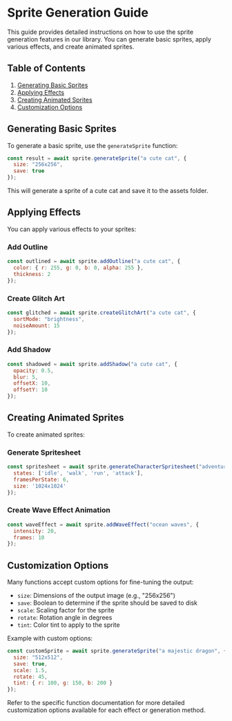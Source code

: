 # Sprite Generation Guide

This guide provides detailed instructions on how to use the sprite generation features in our library. You can generate basic sprites, apply various effects, and create animated sprites.

## Table of Contents
1. [Generating Basic Sprites](#generating-basic-sprites)
2. [Applying Effects](#applying-effects)
3. [Creating Animated Sprites](#creating-animated-sprites)
4. [Customization Options](#customization-options)

## Generating Basic Sprites

To generate a basic sprite, use the `generateSprite` function:

```javascript
const result = await sprite.generateSprite("a cute cat", {
  size: "256x256",
  save: true
});
```

This will generate a sprite of a cute cat and save it to the assets folder.

## Applying Effects

You can apply various effects to your sprites:

### Add Outline
```javascript
const outlined = await sprite.addOutline("a cute cat", {
  color: { r: 255, g: 0, b: 0, alpha: 255 },
  thickness: 2
});
```

### Create Glitch Art
```javascript
const glitched = await sprite.createGlitchArt("a cute cat", {
  sortMode: "brightness",
  noiseAmount: 15
});
```

### Add Shadow
```javascript
const shadowed = await sprite.addShadow("a cute cat", {
  opacity: 0.5,
  blur: 5,
  offsetX: 10,
  offsetY: 10
});
```

## Creating Animated Sprites

To create animated sprites:

### Generate Spritesheet
```javascript
const spritesheet = await sprite.generateCharacterSpritesheet("adventurer", {
  states: ['idle', 'walk', 'run', 'attack'],
  framesPerState: 6,
  size: '1024x1024'
});
```

### Create Wave Effect Animation
```javascript
const waveEffect = await sprite.addWaveEffect("ocean waves", {
  intensity: 20,
  frames: 10
});
```

## Customization Options

Many functions accept custom options for fine-tuning the output:

- `size`: Dimensions of the output image (e.g., "256x256")
- `save`: Boolean to determine if the sprite should be saved to disk
- `scale`: Scaling factor for the sprite
- `rotate`: Rotation angle in degrees
- `tint`: Color tint to apply to the sprite

Example with custom options:
```javascript
const customSprite = await sprite.generateSprite("a majestic dragon", {
  size: "512x512",
  save: true,
  scale: 1.5,
  rotate: 45,
  tint: { r: 100, g: 150, b: 200 }
});
```

Refer to the specific function documentation for more detailed customization options available for each effect or generation method.